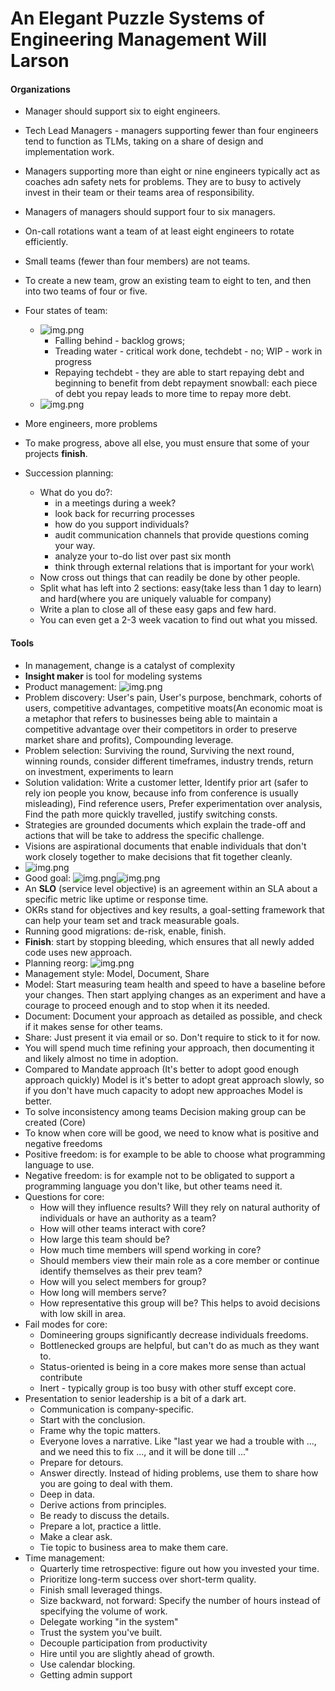 # An Elegant Puzzle Systems of Engineering Management Will Larson

#### Organizations

* Manager should support six to eight engineers.
* Tech Lead Managers - managers supporting fewer than four engineers tend to function as TLMs, taking on a share of
  design and implementation work.
* Managers supporting more than eight or nine engineers typically act as coaches adn safety nets for problems. They are
  to busy to actively invest in their team or their teams area of responsibility.
* Managers of managers should support four to six managers.
* On-call rotations want a team of at least eight engineers to rotate efficiently.
* Small teams (fewer than four members) are not teams.
* To create a new team, grow an existing team to eight to ten, and then into two teams of four or five.

* Four states of team:
    * ![img.png](../res/four_states.png)
        * Falling behind - backlog grows;
        * Treading water - critical work done, techdebt - no; WIP - work in progress
        * Repaying techdebt - they are able to start repaying debt and beginning to benefit from debt repayment
          snowball:
          each piece of debt you repay leads to more time to repay more debt.
    * ![img.png](../res/four_stages.png)

* More engineers, more problems
* To make progress, above all else, you must ensure that some of your projects **finish**.
* Succession planning:
    * What do you do?:
        * in a meetings during a week?
        * look back for recurring processes
        * how do you support individuals?
        * audit communication channels that provide questions coming your way.
        * analyze your to-do list over past six month
        * think through external relations that is important for your work\
    * Now cross out things that can readily be done by other people.
    * Split what has left into 2 sections: easy(take less than 1 day to learn) and hard(where you are uniquely valuable
      for company)
    * Write a plan to close all of these easy gaps and few hard.
    * You can even get a 2-3 week vacation to find out what you missed.

#### Tools

* In management, change is a catalyst of complexity
* **Insight maker** is tool for modeling systems
* Product management: ![img.png](../res/product_management.png)
* Problem discovery: User's pain, User's purpose, benchmark, cohorts of users, competitive advantages, competitive
  moats(An economic moat is a metaphor that refers to businesses being able to maintain a competitive advantage over
  their competitors in order to preserve market share and profits), Compounding leverage.
* Problem selection: Surviving the round, Surviving the next round, winning rounds, consider different timeframes,
  industry trends, return on investment, experiments to learn
* Solution validation: Write a customer letter, Identify prior art (safer to rely ion people you know, because info from
  conference is usually misleading), Find reference users, Prefer experimentation over analysis, Find the path more
  quickly travelled, justify switching consts.
* Strategies are grounded documents which explain the trade-off and actions that will be take to address the specific
  challenge.
* Visions are aspirational documents that enable individuals that don't work closely together to make decisions that fit
  together cleanly.
* ![img.png](../res/strategiesAndVision.png)
* Good goal: ![img.png](../res/goodGoal.png)![img.png](../res/goalExample.png)
* An **SLO** (service level objective) is an agreement within an SLA about a specific metric like uptime or response
  time.
* OKRs stand for objectives and key results, a goal-setting framework that can help your team set and track measurable
  goals.
* Running good migrations: de-risk, enable, finish.
* **Finish**: start by stopping bleeding, which ensures that all newly added code uses new approach.
* Planning reorg: ![img.png](../res/reorganization.png)
* Management style: Model, Document, Share
* Model: Start measuring team health and speed to have a baseline before your changes. Then start applying changes as an
  experiment and have a courage to proceed enough and to stop when it its needed.
* Document: Document your approach as detailed as possible, and check if it makes sense for other teams.
* Share: Just present it via email or so. Don't require to stick to it for now.
* You will spend much time refining your approach, then documenting it and likely almost no time in adoption.
* Compared to Mandate approach (It's better to adopt good enough approach quickly) Model is it's better to adopt great
  approach slowly, so if you don't have much capacity to adopt new approaches Model is better.
* To solve inconsistency among teams Decision making group can be created (Core)
* To know when core will be good, we need to know what is positive and negative freedoms
* Positive freedom: is for example to be able to choose what programming language to use.
* Negative freedom: is for example not to be obligated to support a programming language you don't like, but other teams
  need it.
* Questions for core:
    * How will they influence results? Will they rely on natural authority of individuals or have an authority as a
      team?
    * How will other teams interact with core?
    * How large this team should be?
    * How much time members will spend working in core?
    * Should members view their main role as a core member or continue identify themselves as their prev team?
    * How will you select members for group?
    * How long will members serve?
    * How representative this group will be? This helps to avoid decisions with low skill in area.
* Fail modes for core:
    * Domineering groups significantly decrease individuals freedoms.
    * Bottlenecked groups are helpful, but can't do as much as they want to.
    * Status-oriented is being in a core makes more sense than actual contribute
    * Inert - typically group is too busy with other stuff except core.
* Presentation to senior leadership is a bit of a dark art.
    * Communication is company-specific.
    * Start with the conclusion.
    * Frame why the topic matters.
    * Everyone loves a narrative. Like "last year we had a trouble with ..., and we need this to fix ..., and it will be
      done till ..."
    * Prepare for detours.
    * Answer directly. Instead of hiding problems, use them to share how you are going to deal with them.
    * Deep in data.
    * Derive actions from principles.
    * Be ready to discuss the details.
    * Prepare a lot, practice a little.
    * Make a clear ask.
    * Tie topic to business area to make them care.
* Time management:
    * Quarterly time retrospective: figure out how you invested your time.
    * Prioritize long-term success over short-term quality.
    * Finish small leveraged things.
    * Size backward, not forward: Specify the number of hours instead of specifying the volume of work.
    * Delegate working "in the system"
    * Trust the system you've built.
    * Decouple participation from productivity
    * Hire until you are slightly ahead of growth.
    * Use calendar blocking.
    * Getting admin support
